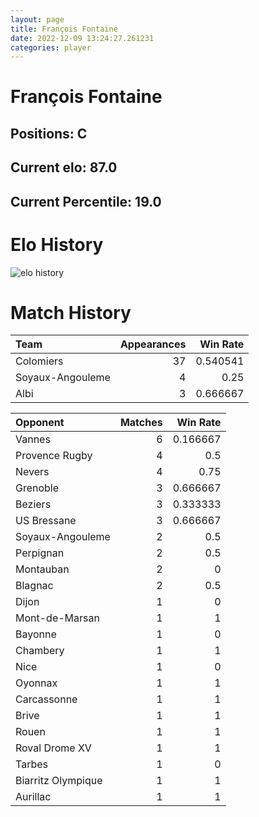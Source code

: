 ```yaml
---  
layout: page  
title: François Fontaine  
date: 2022-12-09 13:24:27.261231  
categories: player  
---
```

# François Fontaine

## Positions: C

## Current elo: 87.0

## Current Percentile: 19.0

# Elo History


![elo history](history_FrançoisFontaine.png)
# Match History


| Team             |   Appearances |   Win Rate |
|:-----------------|--------------:|-----------:|
| Colomiers        |            37 |   0.540541 |
| Soyaux-Angouleme |             4 |   0.25     |
| Albi             |             3 |   0.666667 |

| Opponent           |   Matches |   Win Rate |
|:-------------------|----------:|-----------:|
| Vannes             |         6 |   0.166667 |
| Provence Rugby     |         4 |   0.5      |
| Nevers             |         4 |   0.75     |
| Grenoble           |         3 |   0.666667 |
| Beziers            |         3 |   0.333333 |
| US Bressane        |         3 |   0.666667 |
| Soyaux-Angouleme   |         2 |   0.5      |
| Perpignan          |         2 |   0.5      |
| Montauban          |         2 |   0        |
| Blagnac            |         2 |   0.5      |
| Dijon              |         1 |   0        |
| Mont-de-Marsan     |         1 |   1        |
| Bayonne            |         1 |   0        |
| Chambery           |         1 |   1        |
| Nice               |         1 |   0        |
| Oyonnax            |         1 |   1        |
| Carcassonne        |         1 |   1        |
| Brive              |         1 |   1        |
| Rouen              |         1 |   1        |
| Roval Drome XV     |         1 |   1        |
| Tarbes             |         1 |   0        |
| Biarritz Olympique |         1 |   1        |
| Aurillac           |         1 |   1        |